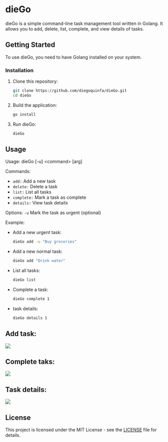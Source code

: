 # dieGo

dieGo is a simple command-line task management tool written in Golang. It allows you to add, delete, list, complete, and view details of tasks.

## Getting Started

To use dieGo, you need to have Golang installed on your system.

### Installation

1. Clone this repository:

   ```bash
   git clone https://github.com/diegoquinfa/dieGo.git
   cd dieGo
   ```

2. Build the application:

   ```bash
   go install
   ```

3. Run dieGo:

   ```bash
   dieGo
   ```

## Usage

Usage: dieGo [-u] \<command\> [arg]

Commands:
  - `add:`        Add a new task
  - `delete:`     Delete a task
  - `list:`      List all tasks
  - `complete:`   Mark a task as complete
  - `details:`    View task details

Options:
  `-u`          Mark the task as urgent (optional)

Example:
  - Add a new urgent task:
    ```bash
    dieGo add -u "Buy groceries"
    ```
  - Add a new normal task:
    ```bash
    dieGo add "Drink water"
    ```

  - List all tasks:
    ```bash
    dieGo list
    ```

  - Complete a task:
    ```bash
    dieGo complete 1
    ```
    
  - task details:
    ```bash
    dieGo details 1
    ```
## Add task:
<img src="https://res.cloudinary.com/drvoywub5/image/upload/v1697928712/github/dieGo/dhfgohtbhyuiwq10ohtq.png">

## Complete taks:
<img src="https://res.cloudinary.com/drvoywub5/image/upload/v1697928712/github/dieGo/krrhyuovjk9jzbjudev5.png">

## Task details:
<img src="https://res.cloudinary.com/drvoywub5/image/upload/v1697929664/github/dieGo/ezbptwva5akl4qo4x1sr.png">

## License

This project is licensed under the MIT License - see the [LICENSE](LICENSE) file for details.
